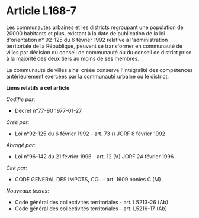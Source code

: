 # Article L168-7

Les communautés urbaines et les districts regroupant une population de 20000 habitants et plus, existant à la date de
publication de la loi d'orientation n° 92-125 du 6 février 1992 relative à l'administration territoriale de la République,
peuvent se transformer en communauté de villes par décision du conseil de communauté ou du conseil de district prise à la
majorité des deux tiers au moins de ses membres.

La communauté de villes ainsi créée conserve l'intégralité des compétences antérieurement exercées par la communauté urbaine
ou le district.

**Liens relatifs à cet article**

_Codifié par_:

  - Décret n°77-90 1977-01-27

_Créé par_:

  - Loi n°92-125 du 6 février 1992 - art. 73 () JORF 8 février 1992

_Abrogé par_:

  - Loi n°96-142 du 21 février 1996 - art. 12 (V) JORF 24 février 1996

_Cité par_:

  - CODE GENERAL DES IMPOTS, CGI. - art. 1609 nonies C (M)

_Nouveaux textes_:

  - Code général des collectivités territoriales - art. L5213-26 (Ab)
  - Code général des collectivités territoriales - art. L5216-17 (Ab)
